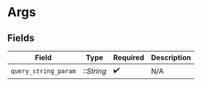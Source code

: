 # Args


## Fields

| Field                | Type                 | Required             | Description          |
| -------------------- | -------------------- | -------------------- | -------------------- |
| `query_string_param` | *::String*           | :heavy_check_mark:   | N/A                  |